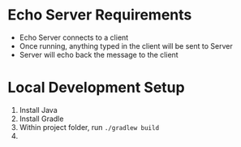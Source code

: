 # Echo Server Requirements
- Echo Server connects to a client
- Once running, anything typed in the client will be sent to Server
- Server will echo back the message to the client

# Local Development Setup
1. Install Java
2. Install Gradle
3. Within project folder, run `./gradlew build`
4.